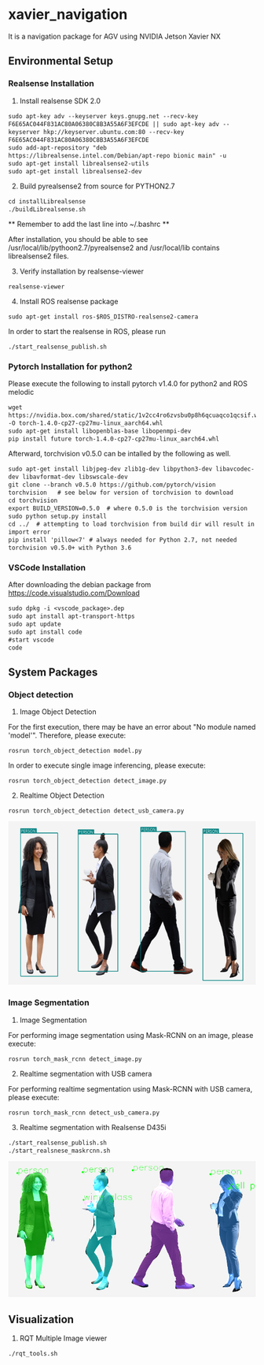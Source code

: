 # xavier_navigation
It is a navigation package for AGV using NVIDIA Jetson Xavier NX

## Environmental Setup
### Realsense Installation
1. Install realsense SDK 2.0
```
sudo apt-key adv --keyserver keys.gnupg.net --recv-key F6E65AC044F831AC80A06380C8B3A55A6F3EFCDE || sudo apt-key adv --keyserver hkp://keyserver.ubuntu.com:80 --recv-key F6E65AC044F831AC80A06380C8B3A55A6F3EFCDE
sudo add-apt-repository "deb https://librealsense.intel.com/Debian/apt-repo bionic main" -u
sudo apt-get install librealsense2-utils
sudo apt-get install librealsense2-dev
```
2. Build pyrealsense2 from source for PYTHON2.7
```
cd installLibrealsense
./buildLibrealsense.sh
```
** Remember to add the last line into ~/.bashrc **

After installation, you should be able to see /usr/local/lib/pythoon2.7/pyrealsense2 and /usr/local/lib contains librealsense2 files.

3. Verify installation by realsense-viewer
```
realsense-viewer
```

4. Install ROS realsense package
```
sudo apt-get install ros-$ROS_DISTRO-realsense2-camera
```

In order to start the realsense in ROS, please run
```
./start_realsense_publish.sh
```

### Pytorch Installation for python2
Please execute the following to install pytorch v1.4.0 for python2 and ROS melodic
```
wget https://nvidia.box.com/shared/static/1v2cc4ro6zvsbu0p8h6qcuaqco1qcsif.whl -O torch-1.4.0-cp27-cp27mu-linux_aarch64.whl
sudo apt-get install libopenblas-base libopenmpi-dev 
pip install future torch-1.4.0-cp27-cp27mu-linux_aarch64.whl
```

Afterward, torchvision v0.5.0 can be intalled by the following as well.
```
sudo apt-get install libjpeg-dev zlib1g-dev libpython3-dev libavcodec-dev libavformat-dev libswscale-dev
git clone --branch v0.5.0 https://github.com/pytorch/vision torchvision   # see below for version of torchvision to download
cd torchvision
export BUILD_VERSION=0.5.0  # where 0.5.0 is the torchvision version  
sudo python setup.py install
cd ../  # attempting to load torchvision from build dir will result in import error
pip install 'pillow<7' # always needed for Python 2.7, not needed torchvision v0.5.0+ with Python 3.6
```

### VSCode Installation
After downloading the debian package from https://code.visualstudio.com/Download
```
sudo dpkg -i <vscode_package>.dep
sudo apt install apt-transport-https
sudo apt update
sudo apt install code
#start vscode
code 
```

## System Packages
### Object detection
1. Image Object Detection

For the first execution, there may be have an error about "No module named 'model'". Therefore, please execute:
```
rosrun torch_object_detection model.py
```

In order to execute single image inferencing, please execute:
```
rosrun torch_object_detection detect_image.py
```

2. Realtime Object Detection
```
rosrun torch_object_detection detect_usb_camera.py
```

![image](https://github.com/vincent51689453/xavier_navigation/blob/melodic-jp4.4/git_image/image_detection.png)

### Image Segmentation
1. Image Segmentation

For performing image segmentation using Mask-RCNN on an image, please execute:
```
rosrun torch_mask_rcnn detect_image.py
```

2. Realtime segmentation with USB camera

For performing realtime segmentation using Mask-RCNN with USB camera, please execute:
```
rosrun torch_mask_rcnn detect_usb_camera.py
```

3. Realtime segmentation with Realsense D435i
```
./start_realsense_publish.sh
./start_realsnese_maskrcnn.sh
```

![image](https://github.com/vincent51689453/xavier_navigation/blob/melodic-jp4.4/git_image/image_segmentation.png)

## Visualization
1. RQT Multiple Image viewer
```
./rqt_tools.sh
```
